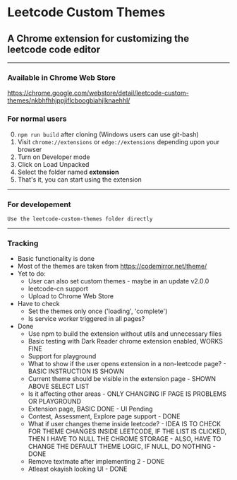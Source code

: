 # Leetcode Custom Themes
## A Chrome extension for customizing the leetcode code editor

<hr>

### Available in Chrome Web Store
https://chrome.google.com/webstore/detail/leetcode-custom-themes/nkbhfhhjppjiflcboogbiahjlknaehhl/

### For normal users
0. `npm run build` after cloning (Windows users can use git-bash)
1. Visit `chrome://extensions` or `edge://extensions` depending upon your browser
2. Turn on Developer mode
3. Click on Load Unpacked 
4. Select the folder named <b>extension</b> 
5. That's it, you can start using the extension 

<hr>

### For developement
`Use the leetcode-custom-themes folder directly`

<hr>

### Tracking

* Basic functionality is done
* Most of the themes are taken from https://codemirror.net/theme/
* Yet to do:   
    * User can also set custom themes - maybe in an update v2.0.0
    * leetcode-cn support
    * Upload to Chrome Web Store
* Have to check
    * Set the themes only once ('loading', 'complete')
    * Is service worker triggered in all pages?
* Done
    * Use npm to build the extension without utils and unnecessary files
    * Basic testing with Dark Reader chrome extension enabled, WORKS FINE
    * Support for playground 
    * What to show if the user opens extension in a non-leetcode page? - BASIC INSTRUCTION IS SHOWN
    * Current theme should be visible in the extension page - SHOWN ABOVE SELECT LIST
    * Is it affecting other areas - ONLY CHANGING IF PAGE IS PROBLEMS OR PLAYGROUND
    * Extension page, BASIC DONE - UI Pending
    * Contest, Assessment, Explore page support - DONE
    * What if user changes theme inside leetcode? - IDEA IS TO CHECK FOR THEME CHANGES INSIDE LEETCODE, IF THE LIST IS CLICKED, THEN I HAVE TO NULL THE CHROME STORAGE - ALSO, HAVE TO CHANGE THE DEFAULT THEME LOGIC, IF NULL, DO NOTHING - DONE
    * Remove textmate after implementing 2 - DONE
    * Atleast okayish looking UI - DONE
